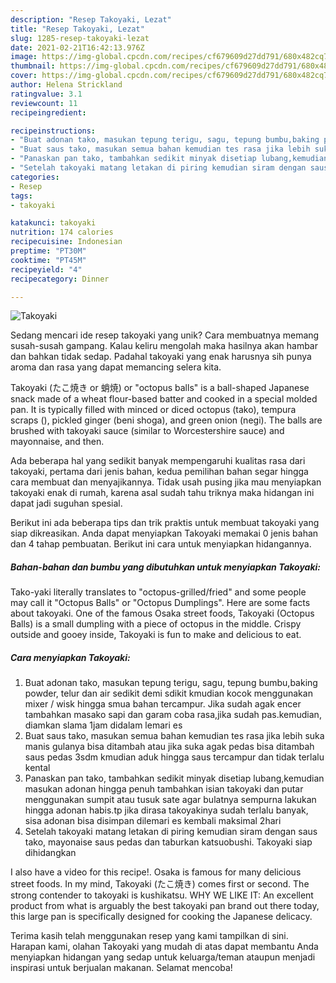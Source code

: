 ```yaml
---
description: "Resep Takoyaki, Lezat"
title: "Resep Takoyaki, Lezat"
slug: 1285-resep-takoyaki-lezat
date: 2021-02-21T16:42:13.976Z
image: https://img-global.cpcdn.com/recipes/cf679609d27dd791/680x482cq70/takoyaki-foto-resep-utama.jpg
thumbnail: https://img-global.cpcdn.com/recipes/cf679609d27dd791/680x482cq70/takoyaki-foto-resep-utama.jpg
cover: https://img-global.cpcdn.com/recipes/cf679609d27dd791/680x482cq70/takoyaki-foto-resep-utama.jpg
author: Helena Strickland
ratingvalue: 3.1
reviewcount: 11
recipeingredient:

recipeinstructions:
- "Buat adonan tako, masukan tepung terigu, sagu, tepung bumbu,baking powder, telur dan air sedikit demi sdikit kmudian kocok menggunakan mixer / wisk hingga smua bahan tercampur. Jika sudah agak encer tambahkan masako sapi dan garam coba rasa,jika sudah pas.kemudian, diamkan slama 1jam didalam lemari es"
- "Buat saus tako, masukan semua bahan kemudian tes rasa jika lebih suka manis gulanya bisa ditambah atau jika suka agak pedas bisa ditambah saus pedas 3sdm kmudian aduk hingga saus tercampur dan tidak terlalu kental"
- "Panaskan pan tako, tambahkan sedikit minyak disetiap lubang,kemudian masukan adonan hingga penuh tambahkan isian takoyaki dan putar menggunakan sumpit atau tusuk sate agar bulatnya sempurna lakukan hingga adonan habis.tp jika dirasa takoyakinya sudah terlalu banyak, sisa adonan bisa disimpan dilemari es kembali maksimal 2hari"
- "Setelah takoyaki matang letakan di piring kemudian siram dengan saus tako, mayonaise saus pedas dan taburkan katsuobushi. Takoyaki siap dihidangkan"
categories:
- Resep
tags:
- takoyaki

katakunci: takoyaki 
nutrition: 174 calories
recipecuisine: Indonesian
preptime: "PT30M"
cooktime: "PT45M"
recipeyield: "4"
recipecategory: Dinner

---
```



![Takoyaki](https://img-global.cpcdn.com/recipes/cf679609d27dd791/680x482cq70/takoyaki-foto-resep-utama.jpg)

Sedang mencari ide resep takoyaki yang unik? Cara membuatnya memang susah-susah gampang. Kalau keliru mengolah maka hasilnya akan hambar dan bahkan tidak sedap. Padahal takoyaki yang enak harusnya sih punya aroma dan rasa yang dapat memancing selera kita.

Takoyaki (たこ焼き or 蛸焼) or &#34;octopus balls&#34; is a ball-shaped Japanese snack made of a wheat flour-based batter and cooked in a special molded pan. It is typically filled with minced or diced octopus (tako), tempura scraps (), pickled ginger (beni shoga), and green onion (negi). The balls are brushed with takoyaki sauce (similar to Worcestershire sauce) and mayonnaise, and then.

Ada beberapa hal yang sedikit banyak mempengaruhi kualitas rasa dari takoyaki, pertama dari jenis bahan, kedua pemilihan bahan segar hingga cara membuat dan menyajikannya. Tidak usah pusing jika mau menyiapkan takoyaki enak di rumah, karena asal sudah tahu triknya maka hidangan ini dapat jadi suguhan spesial.


Berikut ini ada beberapa tips dan trik praktis untuk membuat takoyaki yang siap dikreasikan. Anda dapat menyiapkan Takoyaki memakai 0 jenis bahan dan 4 tahap pembuatan. Berikut ini cara untuk menyiapkan hidangannya.

<!--inarticleads1-->

##### Bahan-bahan dan bumbu yang dibutuhkan untuk menyiapkan Takoyaki:



Tako-yaki literally translates to &#34;octopus-grilled/fried&#34; and some people may call it &#34;Octopus Balls&#34; or &#34;Octopus Dumplings&#34;. Here are some facts about takoyaki. One of the famous Osaka street foods, Takoyaki (Octopus Balls) is a small dumpling with a piece of octopus in the middle. Crispy outside and gooey inside, Takoyaki is fun to make and delicious to eat. 

<!--inarticleads2-->

##### Cara menyiapkan Takoyaki:

1. Buat adonan tako, masukan tepung terigu, sagu, tepung bumbu,baking powder, telur dan air sedikit demi sdikit kmudian kocok menggunakan mixer / wisk hingga smua bahan tercampur. Jika sudah agak encer tambahkan masako sapi dan garam coba rasa,jika sudah pas.kemudian, diamkan slama 1jam didalam lemari es
1. Buat saus tako, masukan semua bahan kemudian tes rasa jika lebih suka manis gulanya bisa ditambah atau jika suka agak pedas bisa ditambah saus pedas 3sdm kmudian aduk hingga saus tercampur dan tidak terlalu kental
1. Panaskan pan tako, tambahkan sedikit minyak disetiap lubang,kemudian masukan adonan hingga penuh tambahkan isian takoyaki dan putar menggunakan sumpit atau tusuk sate agar bulatnya sempurna lakukan hingga adonan habis.tp jika dirasa takoyakinya sudah terlalu banyak, sisa adonan bisa disimpan dilemari es kembali maksimal 2hari
1. Setelah takoyaki matang letakan di piring kemudian siram dengan saus tako, mayonaise saus pedas dan taburkan katsuobushi. Takoyaki siap dihidangkan


I also have a video for this recipe!. Osaka is famous for many delicious street foods. In my mind, Takoyaki (たこ焼き) comes first or second. The strong contender to takoyaki is kushikatsu. WHY WE LIKE IT: An excellent product from what is arguably the best takoyaki pan brand out there today, this large pan is specifically designed for cooking the Japanese delicacy. 

Terima kasih telah menggunakan resep yang kami tampilkan di sini. Harapan kami, olahan Takoyaki yang mudah di atas dapat membantu Anda menyiapkan hidangan yang sedap untuk keluarga/teman ataupun menjadi inspirasi untuk berjualan makanan. Selamat mencoba!
